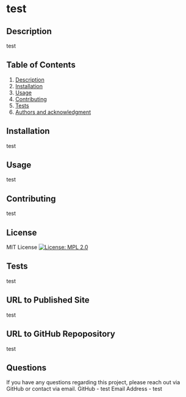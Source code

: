 
  # test

  ## Description
  test

  ## Table of Contents
1. [Description](#description)
2. [Installation](#installation)
3. [Usage](#usage)
4. [Contributing](#contributing)
5. [Tests](#tests)
6. [Authors and acknowledgment](#authors%20and%20acknowledgment)


  ## Installation
  test

  ## Usage
  test

  ## Contributing
  test

  ## License
  MIT License
  [![License: MPL 2.0](https://img.shields.io/badge/License-MPL_2.0-brightgreen.svg)](https://opensource.org/licenses/MPL-2.0)

  ## Tests
  test

  ## URL to Published Site
  test

  ## URL to GitHub Repopository
  test

  ## Questions
  If you have any questions regarding this project, please reach out via GitHub or contact via email.
  GitHub - test
  Email Address - test
  